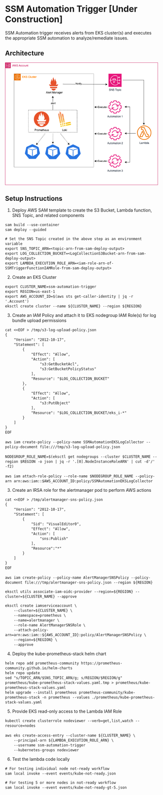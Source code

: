 # SSM Automation Trigger [Under Construction]

SSM Automation trigger receives alerts from EKS cluster(s) and executes the appropriate SSM automation to analyze/remediate issues.

## Architecture
![architecture](./files/architecture.png)

## Setup Instructions

1. Deploy AWS SAM template to create the S3 Bucket, Lambda function, SNS Topic, and related components
```
sam build --use-container
sam deploy --guided
```
```
# Set the SNS Topic created in the above step as an environment variable
export SNS_TOPIC_ARN=<topic-arn-from-sam-deploy-output>
export LOG_COLLECTION_BUCKET=<LogCollectionS3Bucket-arn-from-sam-deploy-output>
export LAMBDA_EXECUTION_ROLE_ARN=<iam-role-arn-of-SSMTriggerFunctionIAMRole-from-sam-deploy-output>
```

2. Create an EKS Cluster
```
export CLUSTER_NAME=ssm-automation-trigger
export REGION=us-east-1
export AWS_ACCOUNT_ID=$(aws sts get-caller-identity | jq -r '.Account')
eksctl create cluster --name ${CLUSTER_NAME} --region ${REGION}
```

3. Create an IAM Policy and attach it to EKS nodegroup IAM Role(s) for log bundle upload permissions
```
cat <<EOF > /tmp/s3-log-upload-policy.json
{
    "Version": "2012-10-17",
    "Statement": [
        {
            "Effect": "Allow",
            "Action": [
                "s3:GetBucketAcl",
                "s3:GetBucketPolicyStatus"
            ],
            "Resource": "$LOG_COLLECTION_BUCKET"
        },
        {
            "Effect": "Allow",
            "Action": [
                "s3:PutObject"
            ],
            "Resource": "$LOG_COLLECTION_BUCKET/eks_i-*"
        }
    ]
}
EOF

aws iam create-policy --policy-name SSMAutomationEKSLogCollector --policy-document file:///tmp/s3-log-upload-policy.json

NODEGROUP_ROLE_NAME=$(eksctl get nodegroups --cluster $CLUSTER_NAME --region $REGION -o json | jq -r '.[0].NodeInstanceRoleARN' | cut -d'/' -f2)

aws iam attach-role-policy --role-name $NODEGROUP_ROLE_NAME --policy-arn arn:aws:iam::$AWS_ACCOUNT_ID:policy/SSMAutomationEKSLogCollector
```

3. Create an IRSA role for the alertmanager pod to perform AWS actions
```
cat <<EOF > /tmp/alertmanager-sns-policy.json
{
    "Version": "2012-10-17",
    "Statement": [
        {
            "Sid": "VisualEditor0",
            "Effect": "Allow",
            "Action": [
                "sns:Publish"
            ],
            "Resource":"*"
        }
    ]
}
EOF

aws iam create-policy --policy-name AlertManagerSNSPolicy --policy-document file:///tmp/alertmanager-sns-policy.json --region ${REGION}
```

```
eksctl utils associate-iam-oidc-provider --region=${REGION} --cluster=${CLUSTER_NAME} --approve
```

```
eksctl create iamserviceaccount \
    --cluster=${CLUSTER_NAME} \
    --namespace=prometheus \
    --name=alertmanager \
    --role-name AlertManagerSNSRole \
    --attach-policy-arn=arn:aws:iam::${AWS_ACCOUNT_ID}:policy/AlertManagerSNSPolicy \
    --region=${REGION} \
    --approve
```

4. Deploy the kube-prometheus-stack helm chart
```
helm repo add prometheus-community https://prometheus-community.github.io/helm-charts
helm repo update
sed "s/TOPIC_ARN/$SNS_TOPIC_ARN/g; s/REGION/$REGION/g" prometheus/kube-prometheus-stack-values.yaml.tmp > prometheus/kube-prometheus-stack-values.yaml
helm upgrade --install prometheus prometheus-community/kube-prometheus-stack -n prometheus --values ./prometheus/kube-prometheus-stack-values.yaml
```

5. Provide EKS read-only access to the Lambda IAM Role

```
kubectl create clusterrole nodeviewer --verb=get,list,watch --resource=nodes

aws eks create-access-entry --cluster-name ${CLUSTER_NAME} \
    --principal-arn ${LAMBDA_EXECUTION_ROLE_ARN} \
    --username ssm-automation-trigger
    --kubernetes-groups nodeviewer
```

6. Test the lambda code locally
```
# For testing individual node not-ready workflow
sam local invoke --event events/kube-not-ready.json
```
```
# For testing 5 or more nodes in not-ready workflow
sam local invoke --event events/kube-not-ready-gt-5.json
```